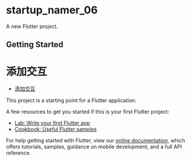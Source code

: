 # startup_namer_06

A new Flutter project.

## Getting Started

# 添加交互

- [添加交互](https://codelabs.flutter-io.cn/codelabs/first-flutter-app-pt2-cn/index.html#4)

This project is a starting point for a Flutter application.

A few resources to get you started if this is your first Flutter project:

- [Lab: Write your first Flutter app](https://flutter.dev/docs/get-started/codelab)
- [Cookbook: Useful Flutter samples](https://flutter.dev/docs/cookbook)

For help getting started with Flutter, view our
[online documentation](https://flutter.dev/docs), which offers tutorials,
samples, guidance on mobile development, and a full API reference.
